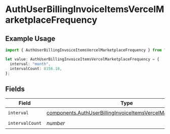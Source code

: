 # AuthUserBillingInvoiceItemsVercelMarketplaceFrequency

## Example Usage

```typescript
import { AuthUserBillingInvoiceItemsVercelMarketplaceFrequency } from "@vercel/sdk/models/components/authuser.js";

let value: AuthUserBillingInvoiceItemsVercelMarketplaceFrequency = {
  interval: "month",
  intervalCount: 8156.18,
};
```

## Fields

| Field                                                                                                                                              | Type                                                                                                                                               | Required                                                                                                                                           | Description                                                                                                                                        |
| -------------------------------------------------------------------------------------------------------------------------------------------------- | -------------------------------------------------------------------------------------------------------------------------------------------------- | -------------------------------------------------------------------------------------------------------------------------------------------------- | -------------------------------------------------------------------------------------------------------------------------------------------------- |
| `interval`                                                                                                                                         | [components.AuthUserBillingInvoiceItemsVercelMarketplaceInterval](../../models/components/authuserbillinginvoiceitemsvercelmarketplaceinterval.md) | :heavy_check_mark:                                                                                                                                 | N/A                                                                                                                                                |
| `intervalCount`                                                                                                                                    | *number*                                                                                                                                           | :heavy_check_mark:                                                                                                                                 | N/A                                                                                                                                                |